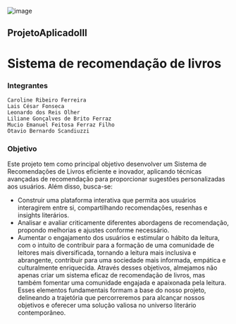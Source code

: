 ![image](https://github.com/OtavioBer/ProjetoAplicadoII/assets/127904923/36cfabec-6a64-456c-9fb8-31fd9e58a7ed)


## ProjetoAplicadoIII
# Sistema de recomendação de livros

### Integrantes
	Caroline Ribeiro Ferreira 
	Lais César Fonseca
	Leonardo dos Reis Olher
	Liliane Gonçalves de Brito Ferraz 
	Mucio Emanuel Feitosa Ferraz Filho
	Otavio Bernardo Scandiuzzi

  ### Objetivo

  Este projeto tem como principal objetivo desenvolver um Sistema de Recomendações de Livros eficiente e inovador, aplicando técnicas avançadas de recomendação para proporcionar sugestões personalizadas aos usuários. Além disso, busca-se:

- Construir uma plataforma interativa que permita aos usuários interagirem entre si, compartilhando recomendações, resenhas e insights literários.
- Analisar e avaliar criticamente diferentes abordagens de recomendação, propondo melhorias e ajustes conforme necessário.
- Aumentar o engajamento dos usuários e estimular o hábito da leitura, com o intuito de contribuir para a formação de uma comunidade de leitores mais diversificada, tornando a leitura mais inclusiva e abrangente, contribuir para uma sociedade mais informada, empática e culturalmente enriquecida.
Através desses objetivos, almejamos não apenas criar um sistema eficaz de recomendação de livros, mas também fomentar uma comunidade engajada e apaixonada pela leitura. Esses elementos fundamentais formam a base do nosso projeto, delineando a trajetória que percorreremos para alcançar nossos objetivos e oferecer uma solução valiosa no universo literário contemporâneo.
